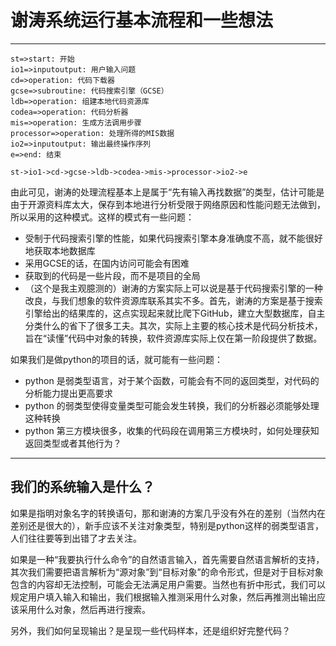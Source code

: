 ﻿# 谢涛系统运行基本流程和一些想法


---
```flow
st=>start: 开始
io1=>inputoutput: 用户输入问题
cd=>operation: 代码下载器
gcse=>subroutine: 代码搜索引擎（GCSE）
ldb=>operation: 组建本地代码资源库
codea=>operation: 代码分析器
mis=>operation: 生成方法调用步骤
processor=>operation: 处理所得的MIS数据
io2=>inputoutput: 输出最终操作序列
e=>end: 结束

st->io1->cd->gcse->ldb->codea->mis->processor->io2->e

```

由此可见，谢涛的处理流程基本上是属于“先有输入再找数据”的类型，估计可能是由于开源资料库太大，保存到本地进行分析受限于网络原因和性能问题无法做到，所以采用的这种模式。这样的模式有一些问题：

- 受制于代码搜索引擎的性能，如果代码搜索引擎本身准确度不高，就不能很好地获取本地数据库
- 采用GCSE的话，在国内访问可能会有困难
- 获取到的代码是一些片段，而不是项目的全局
- （这个是我主观臆测的）谢涛的方案实际上可以说是基于代码搜索引擎的一种改良，与我们想象的软件资源库联系其实不多。首先，谢涛的方案是基于搜索引擎给出的结果库的，这点实现起来就比爬下GitHub，建立大型数据库，自主分类什么的省下了很多工夫。其次，实际上主要的核心技术是代码分析技术，旨在“读懂”代码中对象的转换，软件资源库实际上仅在第一阶段提供了数据。

如果我们是做python的项目的话，就可能有一些问题：

- python 是弱类型语言，对于某个函数，可能会有不同的返回类型，对代码的分析能力提出更高要求
- python 的弱类型使得变量类型可能会发生转换，我们的分析器必须能够处理这种转换
- python 第三方模块很多，收集的代码段在调用第三方模块时，如何处理获知返回类型或者其他行为？

---

## 我们的系统输入是什么？

如果是指明对象名字的转换语句，那和谢涛的方案几乎没有外在的差别（当然内在差别还是很大的），新手应该不关注对象类型，特别是python这样的弱类型语言，人们往往要等到出错了才去关注。

如果是一种“我要执行什么命令”的自然语言输入，首先需要自然语言解析的支持，其次我们需要把语言解析为“源对象”到“目标对象”的命令形式，但是对于目标对象包含的内容却无法控制，可能会无法满足用户需要。当然也有折中形式，我们可以规定用户填入输入和输出，我们根据输入推测采用什么对象，然后再推测出输出应该采用什么对象，然后再进行搜索。

另外，我们如何呈现输出？是呈现一些代码样本，还是组织好完整代码？





